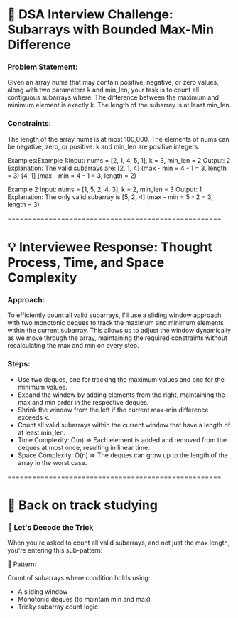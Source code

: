 # 📌 DSA Interview Challenge: Subarrays with Bounded Max-Min Difference

### Problem Statement:
Given an array nums that may contain positive, negative, or zero values, along with two parameters k and min_len, your task is to count all contiguous subarrays where:
The difference between the maximum and minimum element is exactly k.
The length of the subarray is at least min_len.

### Constraints:
The length of the array nums is at most 100,000.
The elements of nums can be negative, zero, or positive.
k and min_len are positive integers.

Examples:Example 1:Input: nums = [2, 1, 4, 5, 1], k = 3, min_len = 2
Output: 2
Explanation: The valid subarrays are:
[2, 1, 4] (max - min = 4 - 1 = 3, length = 3)
[4, 1] (max - min = 4 - 1 = 3, length = 2)

Example 2:Input: nums = [1, 5, 2, 4, 3], k = 2, min_len = 3
Output: 1
Explanation: The only valid subarray is [5, 2, 4] (max - min = 5 - 2 = 3, length = 3)

====================================================

# 💡 Interviewee Response: Thought Process, Time, and Space Complexity

### Approach:
To efficiently count all valid subarrays, I'll use a sliding window approach with two monotonic deques to track the maximum and minimum elements within the current subarray. This allows us to adjust the window dynamically as we move through the array, maintaining the required constraints without recalculating the max and min on every step.

### Steps:
 - Use two deques, one for tracking the maximum values and one for the minimum values.
 - Expand the window by adding elements from the right, maintaining the max and min order in the respective deques.
 - Shrink the window from the left if the current max-min difference exceeds k.
 - Count all valid subarrays within the current window that have a length of at least min_len.
 - Time Complexity: O(n) => Each element is added and removed from the deques at most once, resulting in linear time.
 - Space Complexity: O(n) => The deques can grow up to the length of the array in the worst case.



====================================================
# 🧠 Back on track studying

### 🧠 Let's Decode the Trick
When you're asked to count all valid subarrays, and not just the max length, you're entering this sub-pattern:

🎯 Pattern:

Count of subarrays where condition holds using:
 - A sliding window
 - Monotonic deques (to maintain min and max)
 - Tricky subarray count logic